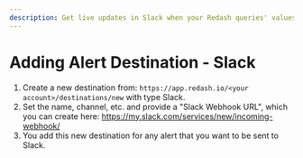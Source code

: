 ```yaml
---
description: Get live updates in Slack when your Redash queries' values hit a certain trigger.
---
```


# Adding Alert Destination - Slack

1. Create a new destination from: `https://app.redash.io/<your account>/destinations/new` with type Slack.
2. Set the name, channel, etc. and provide a "Slack Webhook URL", which you can create here: https://my.slack.com/services/new/incoming-webhook/
3. You add this new destination for any alert that you want to be sent to Slack.
